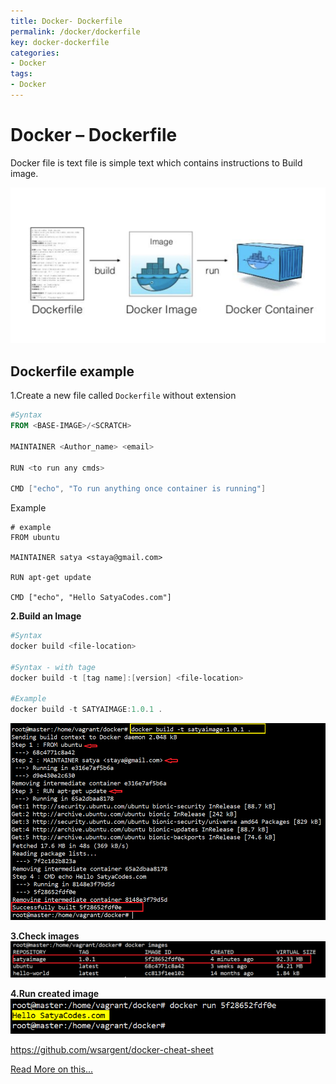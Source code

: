 ```yaml
---
title: Docker- Dockerfile
permalink: /docker/dockerfile
key: docker-dockerfile
categories:
- Docker
tags:
- Docker
---
```



Docker – Dockerfile 
====================

Docker file is text file is simple text which contains instructions to Build
image.

![](media/bdbff9d34f196edfe91e3eeac78e29d1.png)

## Dockerfile example


1.Create a new file called `Dockerfile` without extension
```powershell
#Syntax
FROM <BASE-IMAGE>/<SCRATCH>

MAINTAINER <Author_name> <email>

RUN <to run any cmds>

CMD ["echo", "To run anything once container is running"]
```

Example
```
# example
FROM ubuntu

MAINTAINER satya <staya@gmail.com>

RUN apt-get update

CMD ["echo", "Hello SatyaCodes.com"]
```





**2.Build an Image**

```powershell
#Syntax
docker build <file-location>

#Syntax - with tage
docker build -t [tag name]:[version] <file-location>

#Example
docker build -t SATYAIMAGE:1.0.1 .
```
![](media/ad0ca9a4165c8efabb91e004b10df201.png)



**3.Check images**
![](media/193fed60cf09f9c1c357579b6b694f1d.png)



**4.Run created image**
![](media/857e3fe85e4288cf4309dcdd452ce9a2.png)

<https://github.com/wsargent/docker-cheat-sheet>

[Read More  on this...](https://medium.com/@devopslearning/21-days-of-docker-day-5-introduction-to-dockerfile-98d46f3ddcf)
